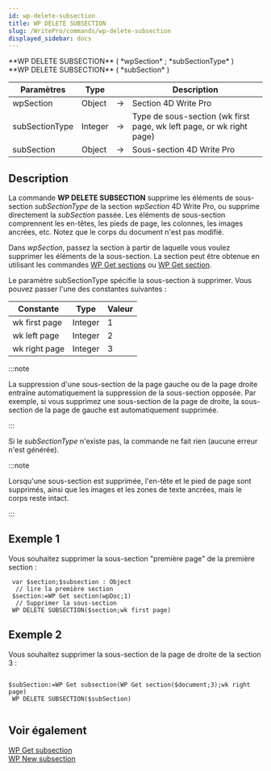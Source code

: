 ```yaml
---
id: wp-delete-subsection
title: WP DELETE SUBSECTION
slug: /WritePro/commands/wp-delete-subsection
displayed_sidebar: docs
---
```


<!--REF #_command_.WP DELETE SUBSECTION.Syntax-->**WP DELETE SUBSECTION** ( *wpSection* ; *subSectionType* )<br/>**WP DELETE SUBSECTION** ( *subSection* )<!-- END REF-->

<!--REF #_command_.WP DELETE SUBSECTION.Params-->

| Paramètres     | Type    |                             | Description                                                                             |
| -------------- | ------- | --------------------------- | --------------------------------------------------------------------------------------- |
| wpSection      | Object  | &#8594; | Section 4D Write Pro                                                                    |
| subSectionType | Integer | &#8594; | Type de sous-section (wk first page, wk left page, or wk right page) |
| subSection     | Object  | &#8594; | Sous-section 4D Write Pro                                                               |

<!-- END REF-->

## Description

La commande **WP DELETE SUBSECTION** <!--REF #_command_.WP DELETE SUBSECTION.Summary--> supprime les éléments de sous-section *subSectionType* de la section *wpSection* 4D Write Pro, ou supprime directement la *subSection*<!-- END REF--> passée. Les éléments de sous-section comprennent les en-têtes, les pieds de page, les colonnes, les images ancrées, etc. Notez que le corps du document n'est pas modifié.

Dans *wpSection*, passez la section à partir de laquelle vous voulez supprimer les éléments de la sous-section. La section peut être obtenue en utilisant les commandes [WP Get sections](../commands-legacy/wp-get-sections.md) ou [WP Get section](../commands-legacy/wp-get-section.md).

Le paramètre subSectionType spécifie la sous-section à supprimer. Vous pouvez passer l'une des constantes suivantes :

| Constante     | Type    | Valeur |
| ------------- | ------- | ------ |
| wk first page | Integer | 1      |
| wk left page  | Integer | 2      |
| wk right page | Integer | 3      |

:::note

La suppression d'une sous-section de la page gauche ou de la page droite entraîne automatiquement la suppression de la sous-section opposée. Par exemple, si vous supprimez une sous-section de la page de droite, la sous-section de la page de gauche est automatiquement supprimée.

:::

Si le *subSectionType* n'existe pas, la commande ne fait rien (aucune erreur n'est générée).

:::note

Lorsqu'une sous-section est supprimée, l'en-tête et le pied de page sont supprimés, ainsi que les images et les zones de texte ancrées, mais le corps reste intact.

:::

## Exemple 1

Vous souhaitez supprimer la sous-section "première page" de la première section :

```4d
 var $section;$subsection : Object
  // lire la première section
 $section:=WP Get section(wpDoc;1)
  // Supprimer la sous-section
 WP DELETE SUBSECTION($section;wk first page)
```

## Exemple 2

Vous souhaitez supprimer la sous-section de la page de droite de la section 3 :

```4d

$subSection:=WP Get subsection(WP Get section($document;3);wk right page)
 WP DELETE SUBSECTION($subSection)
 
```

## Voir également

[WP Get subsection](../commands-legacy/wp-get-subsection.md)\
[WP New subsection](../commands-legacy/wp-new-subsection.md)